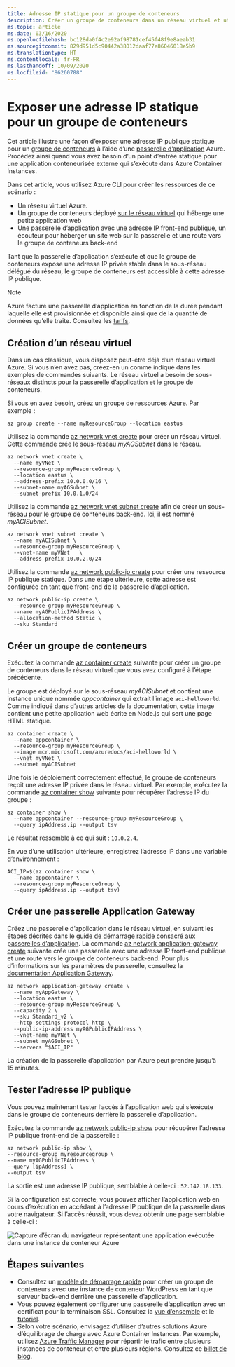 ```yaml
---
title: Adresse IP statique pour un groupe de conteneurs
description: Créer un groupe de conteneurs dans un réseau virtuel et utiliser une passerelle d’application Azure pour exposer une adresse IP front-end statique à une application web conteneurisée
ms.topic: article
ms.date: 03/16/2020
ms.openlocfilehash: bc128da0f4c2e92af98781cef45f48f9e8aeab31
ms.sourcegitcommit: 829d951d5c90442a38012daaf77e86046018e5b9
ms.translationtype: HT
ms.contentlocale: fr-FR
ms.lasthandoff: 10/09/2020
ms.locfileid: "86260788"
---
```

# <a name="expose-a-static-ip-address-for-a-container-group"></a>Exposer une adresse IP statique pour un groupe de conteneurs

Cet article illustre une façon d’exposer une adresse IP publique statique pour un [groupe de conteneurs](container-instances-container-groups.md) à l’aide d’une [passerelle d’application](../application-gateway/overview.md) Azure. Procédez ainsi quand vous avez besoin d’un point d’entrée statique pour une application conteneurisée externe qui s’exécute dans Azure Container Instances. 

Dans cet article, vous utilisez Azure CLI pour créer les ressources de ce scénario :

* Un réseau virtuel Azure.
* Un groupe de conteneurs déployé [sur le réseau virtuel](container-instances-vnet.md) qui héberge une petite application web
* Une passerelle d’application avec une adresse IP front-end publique, un écouteur pour héberger un site web sur la passerelle et une route vers le groupe de conteneurs back-end

Tant que la passerelle d’application s’exécute et que le groupe de conteneurs expose une adresse IP privée stable dans le sous-réseau délégué du réseau, le groupe de conteneurs est accessible à cette adresse IP publique.

> [!NOTE]
> Azure facture une passerelle d’application en fonction de la durée pendant laquelle elle est provisionnée et disponible ainsi que de la quantité de données qu’elle traite. Consultez les [tarifs](https://azure.microsoft.com/pricing/details/application-gateway/).

## <a name="create-virtual-network"></a>Création d’un réseau virtuel

Dans un cas classique, vous disposez peut-être déjà d’un réseau virtuel Azure. Si vous n’en avez pas, créez-en un comme indiqué dans les exemples de commandes suivants. Le réseau virtuel a besoin de sous-réseaux distincts pour la passerelle d’application et le groupe de conteneurs.

Si vous en avez besoin, créez un groupe de ressources Azure. Par exemple :

```azureci
az group create --name myResourceGroup --location eastus
```

Utilisez la commande [az network vnet create][az-network-vnet-create] pour créer un réseau virtuel. Cette commande crée le sous-réseau *myAGSubnet* dans le réseau.

```azurecli
az network vnet create \
  --name myVNet \
  --resource-group myResourceGroup \
  --location eastus \
  --address-prefix 10.0.0.0/16 \
  --subnet-name myAGSubnet \
  --subnet-prefix 10.0.1.0/24
```

Utilisez la commande [az network vnet subnet create][az-network-vnet-subnet-create] afin de créer un sous-réseau pour le groupe de conteneurs back-end. Ici, il est nommé *myACISubnet*.

```azurecli
az network vnet subnet create \
  --name myACISubnet \
  --resource-group myResourceGroup \
  --vnet-name myVNet   \
  --address-prefix 10.0.2.0/24
```

Utilisez la commande [az network public-ip create][az-network-public-ip-create] pour créer une ressource IP publique statique. Dans une étape ultérieure, cette adresse est configurée en tant que front-end de la passerelle d’application.

```azurecli
az network public-ip create \
  --resource-group myResourceGroup \
  --name myAGPublicIPAddress \
  --allocation-method Static \
  --sku Standard
```

## <a name="create-container-group"></a>Créer un groupe de conteneurs

Exécutez la commande [az container create][az-container-create] suivante pour créer un groupe de conteneurs dans le réseau virtuel que vous avez configuré à l’étape précédente. 

Le groupe est déployé sur le sous-réseau *myACISubnet* et contient une instance unique nommée *appcontainer* qui extrait l’image `aci-helloworld`. Comme indiqué dans d’autres articles de la documentation, cette image contient une petite application web écrite en Node.js qui sert une page HTML statique. 

```azurecli
az container create \
  --name appcontainer \
  --resource-group myResourceGroup \
  --image mcr.microsoft.com/azuredocs/aci-helloworld \
  --vnet myVNet \
  --subnet myACISubnet
```

Une fois le déploiement correctement effectué, le groupe de conteneurs reçoit une adresse IP privée dans le réseau virtuel. Par exemple, exécutez la commande [az container show][az-container-show] suivante pour récupérer l’adresse IP du groupe :

```azurecli
az container show \
  --name appcontainer --resource-group myResourceGroup \
  --query ipAddress.ip --output tsv
```

Le résultat ressemble à ce qui suit : `10.0.2.4`.

En vue d’une utilisation ultérieure, enregistrez l’adresse IP dans une variable d’environnement :

```azurecli
ACI_IP=$(az container show \
  --name appcontainer \
  --resource-group myResourceGroup \
  --query ipAddress.ip --output tsv)
```

## <a name="create-application-gateway"></a>Créer une passerelle Application Gateway

Créez une passerelle d’application dans le réseau virtuel, en suivant les étapes décrites dans le [guide de démarrage rapide consacré aux passerelles d’application](../application-gateway/quick-create-cli.md). La commande [az network application-gateway create][az-network-application-gateway-create] suivante crée une passerelle avec une adresse IP front-end publique et une route vers le groupe de conteneurs back-end. Pour plus d’informations sur les paramètres de passerelle, consultez la [documentation Application Gateway](../application-gateway/index.yml).

```azurecli
az network application-gateway create \
  --name myAppGateway \
  --location eastus \
  --resource-group myResourceGroup \
  --capacity 2 \
  --sku Standard_v2 \
  --http-settings-protocol http \
  --public-ip-address myAGPublicIPAddress \
  --vnet-name myVNet \
  --subnet myAGSubnet \
  --servers "$ACI_IP" 
```


La création de la passerelle d’application par Azure peut prendre jusqu’à 15 minutes. 

## <a name="test-public-ip-address"></a>Tester l’adresse IP publique
  
Vous pouvez maintenant tester l’accès à l’application web qui s’exécute dans le groupe de conteneurs derrière la passerelle d’application.

Exécutez la commande [az network public-ip show][az-network-public-ip-show] pour récupérer l’adresse IP publique front-end de la passerelle :

```azurecli
az network public-ip show \
--resource-group myresourcegroup \
--name myAGPublicIPAddress \
--query [ipAddress] \
--output tsv
```

La sortie est une adresse IP publique, semblable à celle-ci : `52.142.18.133`.

Si la configuration est correcte, vous pouvez afficher l’application web en cours d’exécution en accédant à l’adresse IP publique de la passerelle dans votre navigateur. Si l’accès réussit, vous devez obtenir une page semblable à celle-ci :

![Capture d’écran du navigateur représentant une application exécutée dans une instance de conteneur Azure](./media/container-instances-application-gateway/aci-app-app-gateway.png)

## <a name="next-steps"></a>Étapes suivantes

* Consultez un [modèle de démarrage rapide](https://github.com/Azure/azure-quickstart-templates/tree/master/201-aci-wordpress-vnet) pour créer un groupe de conteneurs avec une instance de conteneur WordPress en tant que serveur back-end derrière une passerelle d’application.
* Vous pouvez également configurer une passerelle d’application avec un certificat pour la terminaison SSL. Consultez la [vue d’ensemble](../application-gateway/ssl-overview.md) et le [tutoriel](../application-gateway/create-ssl-portal.md).
* Selon votre scénario, envisagez d’utiliser d’autres solutions Azure d’équilibrage de charge avec Azure Container Instances. Par exemple, utilisez [Azure Traffic Manager](../traffic-manager/traffic-manager-overview.md) pour répartir le trafic entre plusieurs instances de conteneur et entre plusieurs régions. Consultez ce [billet de blog](https://aaronmsft.com/posts/azure-container-instances/).

[az-network-vnet-create]:  /cli/azure/network/vnet#az-network-vnet-create
[az-network-vnet-subnet-create]: /cli/azure/network/vnet/subnet#az-network-vnet-subnet-create
[az-network-public-ip-create]: /cli/azure/network/public-ip#az-network-public-ip-create
[az-network-public-ip-show]: /cli/azure/network/public-ip#az-network-public-ip-show
[az-network-application-gateway-create]: /cli/azure/network/application-gateway#az-network-application-gateway-create
[az-container-create]: /cli/azure/container#az-container-create
[az-container-show]: /cli/azure/container#az-container-show
